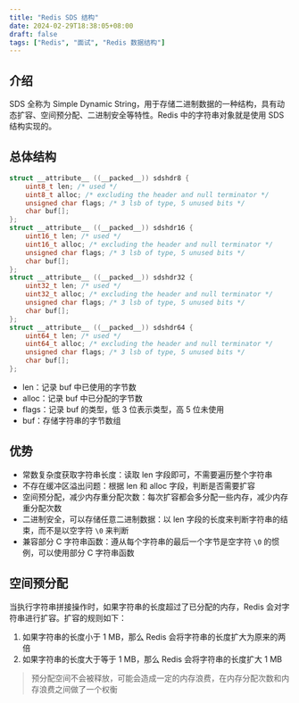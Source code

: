 ```yaml
---
title: "Redis SDS 结构"
date: 2024-02-29T18:38:05+08:00
draft: false
tags: ["Redis", "面试", "Redis 数据结构"]
---
```

## 介绍

SDS 全称为 Simple Dynamic String，用于存储二进制数据的一种结构，具有动态扩容、空间预分配、二进制安全等特性。Redis 中的字符串对象就是使用 SDS 结构实现的。

## 总体结构

```c
struct __attribute__ ((__packed__)) sdshdr8 {
    uint8_t len; /* used */
    uint8_t alloc; /* excluding the header and null terminator */
    unsigned char flags; /* 3 lsb of type, 5 unused bits */
    char buf[];
};
struct __attribute__ ((__packed__)) sdshdr16 {
    uint16_t len; /* used */
    uint16_t alloc; /* excluding the header and null terminator */
    unsigned char flags; /* 3 lsb of type, 5 unused bits */
    char buf[];
};
struct __attribute__ ((__packed__)) sdshdr32 {
    uint32_t len; /* used */
    uint32_t alloc; /* excluding the header and null terminator */
    unsigned char flags; /* 3 lsb of type, 5 unused bits */
    char buf[];
};
struct __attribute__ ((__packed__)) sdshdr64 {
    uint64_t len; /* used */
    uint64_t alloc; /* excluding the header and null terminator */
    unsigned char flags; /* 3 lsb of type, 5 unused bits */
    char buf[];
};
```

- len：记录 buf 中已使用的字节数
- alloc：记录 buf 中已分配的字节数
- flags：记录 buf 的类型，低 3 位表示类型，高 5 位未使用
- buf：存储字符串的字节数组

## 优势

- 常数复杂度获取字符串长度：读取 len 字段即可，不需要遍历整个字符串
- 不存在缓冲区溢出问题：根据 len 和 alloc 字段，判断是否需要扩容
- 空间预分配，减少内存重分配次数：每次扩容都会多分配一些内存，减少内存重分配次数
- 二进制安全，可以存储任意二进制数据：以 len 字段的长度来判断字符串的结束，而不是以空字符 `\0` 来判断
- 兼容部分 C 字符串函数：遵从每个字符串的最后一个字节是空字符 `\0` 的惯例，可以使用部分 C 字符串函数

## 空间预分配

当执行字符串拼接操作时，如果字符串的长度超过了已分配的内存，Redis 会对字符串进行扩容。扩容的规则如下：

1. 如果字符串的长度小于 1 MB，那么 Redis 会将字符串的长度扩大为原来的两倍
2. 如果字符串的长度大于等于 1 MB，那么 Redis 会将字符串的长度扩大 1 MB

> 预分配空间不会被释放，可能会造成一定的内存浪费，在内存分配次数和内存浪费之间做了一个权衡

